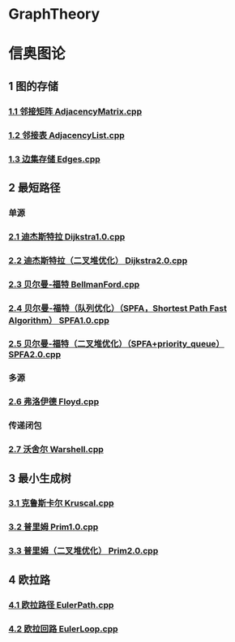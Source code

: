 # GraphTheory
# 信奥图论 #
## 1 图的存储 ##
### [1.1 邻接矩阵 AdjacencyMatrix.cpp](https://github.com/GuChengGordon/GraphTheory/blob/main/AdjacencyMatrix.cpp) ###
### [1.2 邻接表 AdjacencyList.cpp](https://github.com/GuChengGordon/GraphTheory/blob/main/AdjacencyList.cpp) ###
### [1.3 边集存储 Edges.cpp](https://github.com/GuChengGordon/GraphTheory/blob/main/Edges.cpp) ###
## 2 最短路径 ##
### 单源 ###
### [2.1 迪杰斯特拉 Dijkstra1.0.cpp](https://github.com/GuChengGordon/GraphTheory/blob/main/Dijkstra1.0.cpp) ###
### [2.2 迪杰斯特拉（二叉堆优化） Dijkstra2.0.cpp](https://github.com/GuChengGordon/GraphTheory/blob/main/Dijkstra2.0.cpp) ###
### [2.3 贝尔曼-福特 BellmanFord.cpp](https://github.com/GuChengGordon/GraphTheory/blob/main/BellmanFord.cpp) ###
### [2.4 贝尔曼-福特（队列优化）（SPFA，Shortest Path Fast Algorithm） SPFA1.0.cpp](https://github.com/GuChengGordon/GraphTheory/blob/main/SPFA1.0.cpp) ###
### [2.5 贝尔曼-福特（二叉堆优化）（SPFA+priority_queue） SPFA2.0.cpp](https://github.com/GuChengGordon/GraphTheory/blob/main/SPFA2.0.cpp) ###
### 多源 ###
### [2.6 弗洛伊德 Floyd.cpp](https://github.com/GuChengGordon/GraphTheory/blob/main/Floyd.cpp) ###
### 传递闭包 ###
### [2.7 沃舍尔 Warshell.cpp](https://github.com/GuChengGordon/GraphTheory/blob/main/Warshell.cpp) ###
## 3 最小生成树 ##
### [3.1 克鲁斯卡尔 Kruscal.cpp](https://github.com/GuChengGordon/GraphTheory/blob/main/Kruscal.cpp) ###
### [3.2 普里姆 Prim1.0.cpp](https://github.com/GuChengGordon/GraphTheory/blob/main/Prim1.0.cpp) ###
### [3.3 普里姆（二叉堆优化） Prim2.0.cpp](https://github.com/GuChengGordon/GraphTheory/blob/main/Prim2.0.cpp) ###
## 4 欧拉路 ##
### [4.1 欧拉路径 EulerPath.cpp](https://github.com/GuChengGordon/GraphTheory/blob/main/EulerPath.cpp) ###
### [4.2 欧拉回路 EulerLoop.cpp](https://github.com/GuChengGordon/GraphTheory/blob/main/EulerLoop.cpp) ###
